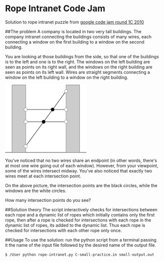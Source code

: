 # Rope Intranet Code Jam
Solution to rope intranet puzzle from [google code jam round 1C 2010](https://code.google.com/codejam/contest/619102/dashboard)

##The problem
A company is located in two very tall buildings. The company intranet connecting the buildings consists of many wires, each connecting a window on the first building to a window on the second building.

You are looking at those buildings from the side, so that one of the buildings is to the left and one is to the right. The windows on the left building are seen as points on its right wall, and the windows on the right building are seen as points on its left wall. Wires are straight segments connecting a window on the left building to a window on the right building.

![Problem image][problem]

[problem]: /rope-intranet-diagram.png "Problem Image"

You've noticed that no two wires share an endpoint (in other words, there's at most one wire going out of each window). However, from your viewpoint, some of the wires intersect midway. You've also noticed that exactly two wires meet at each intersection point.

On the above picture, the intersection points are the black circles, while the windows are the white circles.

How many intersection points do you see?

##Solution theory
The script interactively checks for intersections between each rope and a dynamic list of ropes which initially contains only the first rope, then after a rope is checked for intersections with each rope in the dynamic list of ropes, its added to the dynamic list. Thus each rope is checked for intersections with each other rope only once.

##Usage
To use the solution: run the python script from a terminal passing it the name of the input file followed by the desired name of the output file.   

```
$ /User python rope-intranet.py C-small-practice.in small-output.out
```
